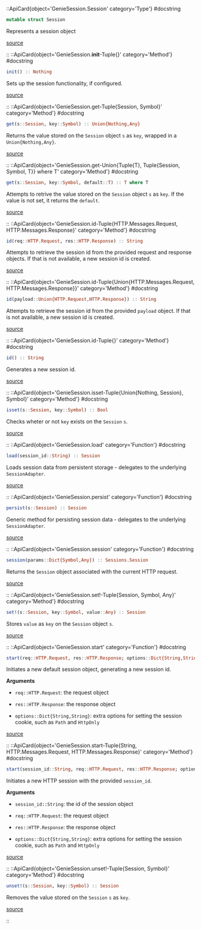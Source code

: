 

::ApiCard{object='GenieSession.Session' category='Type'}
#docstring



```julia
mutable struct Session
```


Represents a session object


[source](https://github.com/GenieFramework/GenieSession.jl/blob/v1.1.2/src/GenieSession.jl#L34-L38)

::
::ApiCard{object='GenieSession.__init__-Tuple{}' category='Method'}
#docstring



```julia
init() :: Nothing
```


Sets up the session functionality, if configured.


[source](https://github.com/GenieFramework/GenieSession.jl/blob/v1.1.2/src/GenieSession.jl#L110-L114)

::
::ApiCard{object='GenieSession.get-Tuple{Session, Symbol}' category='Method'}
#docstring



```julia
get(s::Session, key::Symbol) :: Union{Nothing,Any}
```


Returns the value stored on the `Session` object `s` as `key`, wrapped in a `Union{Nothing,Any}`.


[source](https://github.com/GenieFramework/GenieSession.jl/blob/v1.1.2/src/GenieSession.jl#L191-L195)

::
::ApiCard{object='GenieSession.get-Union{Tuple{T}, Tuple{Session, Symbol, T}} where T' category='Method'}
#docstring



```julia
get(s::Session, key::Symbol, default::T) :: T where T
```


Attempts to retrive the value stored on the `Session` object `s` as `key`. If the value is not set, it returns the `default`.


[source](https://github.com/GenieFramework/GenieSession.jl/blob/v1.1.2/src/GenieSession.jl#L207-L212)

::
::ApiCard{object='GenieSession.id-Tuple{HTTP.Messages.Request, HTTP.Messages.Response}' category='Method'}
#docstring



```julia
id(req::HTTP.Request, res::HTTP.Response) :: String
```


Attempts to retrieve the session id from the provided request and response objects. If that is not available, a new session id is created.


[source](https://github.com/GenieFramework/GenieSession.jl/blob/v1.1.2/src/GenieSession.jl#L93-L98)

::
::ApiCard{object='GenieSession.id-Tuple{Union{HTTP.Messages.Request, HTTP.Messages.Response}}' category='Method'}
#docstring



```julia
id(payload::Union{HTTP.Request,HTTP.Response}) :: String
```


Attempts to retrieve the session id from the provided `payload` object. If that is not available, a new session id is created.


[source](https://github.com/GenieFramework/GenieSession.jl/blob/v1.1.2/src/GenieSession.jl#L78-L83)

::
::ApiCard{object='GenieSession.id-Tuple{}' category='Method'}
#docstring



```julia
id() :: String
```


Generates a new session id.


[source](https://github.com/GenieFramework/GenieSession.jl/blob/v1.1.2/src/GenieSession.jl#L59-L63)

::
::ApiCard{object='GenieSession.isset-Tuple{Union{Nothing, Session}, Symbol}' category='Method'}
#docstring



```julia
isset(s::Session, key::Symbol) :: Bool
```


Checks wheter or not `key` exists on the `Session` `s`.


[source](https://github.com/GenieFramework/GenieSession.jl/blob/v1.1.2/src/GenieSession.jl#L244-L248)

::
::ApiCard{object='GenieSession.load' category='Function'}
#docstring



```julia
load(session_id::String) :: Session
```


Loads session data from persistent storage - delegates to the underlying `SessionAdapter`.


[source](https://github.com/GenieFramework/GenieSession.jl/blob/v1.1.2/src/GenieSession.jl#L262-L266)

::
::ApiCard{object='GenieSession.persist' category='Function'}
#docstring



```julia
persist(s::Session) :: Session
```


Generic method for persisting session data - delegates to the underlying `SessionAdapter`.


[source](https://github.com/GenieFramework/GenieSession.jl/blob/v1.1.2/src/GenieSession.jl#L254-L258)

::
::ApiCard{object='GenieSession.session' category='Function'}
#docstring



```julia
session(params::Dict{Symbol,Any}) :: Sessions.Session
```


Returns the `Session` object associated with the current HTTP request.


[source](https://github.com/GenieFramework/GenieSession.jl/blob/v1.1.2/src/GenieSession.jl#L270-L274)

::
::ApiCard{object='GenieSession.set!-Tuple{Session, Symbol, Any}' category='Method'}
#docstring



```julia
set!(s::Session, key::Symbol, value::Any) :: Session
```


Stores `value` as `key` on the `Session` object `s`.


[source](https://github.com/GenieFramework/GenieSession.jl/blob/v1.1.2/src/GenieSession.jl#L175-L179)

::
::ApiCard{object='GenieSession.start' category='Function'}
#docstring



```julia
start(req::HTTP.Request, res::HTTP.Response; options::Dict{String,String} = Dict{String,String}()) :: Session
```


Initiates a new default session object, generating a new session id.

**Arguments**
- `req::HTTP.Request`: the request object
  
- `res::HTTP.Response`: the response object
  
- `options::Dict{String,String}`: extra options for setting the session cookie, such as `Path` and `HttpOnly`
  


[source](https://github.com/GenieFramework/GenieSession.jl/blob/v1.1.2/src/GenieSession.jl#L142-L151)

::
::ApiCard{object='GenieSession.start-Tuple{String, HTTP.Messages.Request, HTTP.Messages.Response}' category='Method'}
#docstring



```julia
start(session_id::String, req::HTTP.Request, res::HTTP.Response; options = Dict{String,String}()) :: Tuple{Session,HTTP.Response}
```


Initiates a new HTTP session with the provided `session_id`.

**Arguments**
- `session_id::String`: the id of the session object
  
- `req::HTTP.Request`: the request object
  
- `res::HTTP.Response`: the response object
  
- `options::Dict{String,String}`: extra options for setting the session cookie, such as `Path` and `HttpOnly`
  


[source](https://github.com/GenieFramework/GenieSession.jl/blob/v1.1.2/src/GenieSession.jl#L123-L133)

::
::ApiCard{object='GenieSession.unset!-Tuple{Session, Symbol}' category='Method'}
#docstring



```julia
unset!(s::Session, key::Symbol) :: Session
```


Removes the value stored on the `Session` `s` as `key`.


[source](https://github.com/GenieFramework/GenieSession.jl/blob/v1.1.2/src/GenieSession.jl#L232-L236)

::
